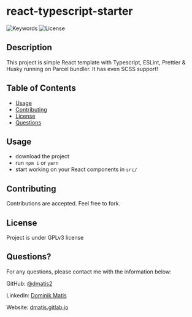 # react-typescript-starter
  ![Keywords](https://img.shields.io/github/package-json/keywords/dmatis2/react-typescript-starter?style=for-the-badge)
  ![License](https://img.shields.io/github/license/dmatis2/react-typescript-starter?style=for-the-badge)
  
  ## Description 
  
  This project is simple React template with Typescript, ESLint, Prettier & Husky running on Parcel bundler. It has even SCSS support! 
  
  ## Table of Contents
  * [Usage](#usage)
  * [Contributing](#contributing)
  * [License](#license)
  * [Questions](#questions)

  
  ## Usage 
  
  * download the project
  * run `npm i` or `yarn`
  * start working on your React components in `src/`
  
  ## Contributing
  
  Contributions are accepted. Feel free to fork.
  
  ## License
  
  Project is under GPLv3 license
  
  ## Questions?
  
  For any questions, please contact me with the information below:
 
  GitHub: [@dmatis2](https://github.com/dmatis2)

  LinkedIn: [Dominik Matis](https://www.linkedin.com/in/dominik-matis/)

  Website: [dmatis.gitlab.io](https://dmatis.gitlab.io)